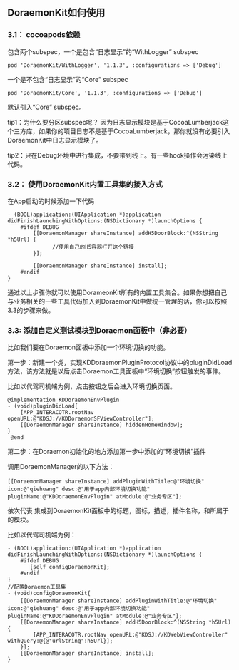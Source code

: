 ## DoraemonKit如何使用

### 3.1： cocoapods依赖
包含两个subspec，一个是包含“日志显示”的“WithLogger” subspec

```
pod 'DoraemonKit/WithLogger', '1.1.3', :configurations => ['Debug']
```

一个是不包含“日志显示”的“Core” subspec

```
pod 'DoraemonKit/Core', '1.1.3', :configurations => ['Debug']
```

默认引入“Core” subspec。

tip1：为什么要分区subspec呢？
因为日志显示模块是基于CocoaLumberjack这个三方库，如果你的项目日志不是基于CocoaLumberjack，那你就没有必要引入DoraemonKit中日志显示模块了。

tip2：只在Debug环境中进行集成，不要带到线上。有一些hook操作会污染线上代码。

### 3.2： 使用DoraemonKit内置工具集的接入方式
在App启动的时候添加一下代码

```
- (BOOL)application:(UIApplication *)application didFinishLaunchingWithOptions:(NSDictionary *)launchOptions {
    #ifdef DEBUG
        [[DoraemonManager shareInstance] addH5DoorBlock:^(NSString *h5Url) {
              //使用自己的H5容器打开这个链接
        }];

        [[DoraemonManager shareInstance] install];
    #endif
}
```

 通过以上步骤你就可以使用DorameonKit所有的内置工具集合。如果你想把自己与业务相关的一些工具代码加入到DoraemonKit中做统一管理的话，你可以按照3.3的步骤来做。

### 3.3: 添加自定义测试模块到Doraemon面板中（非必要）
比如我们要在Doraemon面板中添加一个环境切换的功能。

第一步：新建一个类，实现KDDoraemonPluginProtocol协议中的pluginDidLoad方法，该方法就是以后点击Doraemon工具面板中“环境切换”按钮触发的事件。

比如以代驾司机端为例，点击按钮之后会进入环境切换页面。

```
@implementation KDDoraemonEnvPlugin
- (void)pluginDidLoad{
    [APP_INTERACOTR.rootNav openURL:@"KDSJ://KDDoraemonSFViewController"];
    [[DoraemonManager shareInstance] hiddenHomeWindow];
}
 @end
```
 

第二步：在Doraemon初始化的地方添加第一步中添加的“环境切换”插件

调用DoraemonManager的以下方法：

```
[[DoraemonManager shareInstance] addPluginWithTitle:@"环境切换" icon:@"qiehuang" desc:@"用于app内部环境切换功能" pluginName:@"KDDoraemonEnvPlugin" atModule:@"业务专区"];
```

依次代表 集成到DoraemonKit面板中的标题，图标，描述，插件名称，和所属于的模块。

比如以代驾司机端为例：

```
- (BOOL)application:(UIApplication *)application didFinishLaunchingWithOptions:(NSDictionary *)launchOptions {
    #ifdef DEBUG
       [self configDoraemonKit];
    #endif
}
//配置Doraemon工具集
- (void)configDoraemonKit{
    [[DoraemonManager shareInstance] addPluginWithTitle:@"环境切换" icon:@"qiehuang" desc:@"用于app内部环境切换功能" pluginName:@"KDDoraemonEnvPlugin" atModule:@"业务专区"];
    [[DoraemonManager shareInstance] addH5DoorBlock:^(NSString *h5Url) {
        [APP_INTERACOTR.rootNav openURL:@"KDSJ://KDWebViewController" withQuery:@{@"urlString":h5Url}];
    }];
    [[DoraemonManager shareInstance] install];
}
```

